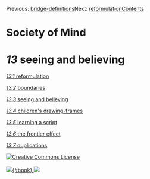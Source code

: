 <div class="chapnav">

<span class="prev">Previous:
[bridge-definitions](./som-12.13.html)</span><span class="next">Next:
[reformulation](./som-13.1.html)</span><span
class="contents">[Contents](index.html)</span>
<div class="titlebar">

Society of Mind
===============

</div>

</div>

*13* seeing and believing
=========================

[*13.1* reformulation](som-13.1.html)

[*13.2* boundaries](som-13.2.html)

[*13.3* seeing and believing](som-13.3.html)

[*13.4* children's drawing-frames](som-13.4.html)

[*13.5* learning a script](som-13.5.html)

[*13.6* the frontier effect](som-13.6.html)

[*13.7* duplications](som-13.7.html)

<div class="footer">

[![Creative Commons
License](http://i.creativecommons.org/l/by-nc-sa/3.0/80x15.png)](http://creativecommons.org/licenses/by-nc-sa/3.0/deed.en_US)\
\
[![](./images/som_book.jpeg){#book}
![](./images/a_logo_17.gif)](http://www.amazon.com/gp/product/0671657135?ie=UTF8&camp=1789&creativeASIN=0671657135&linkCode=xm2&tag=marvinminsky)

</div>
